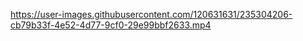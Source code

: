 

https://user-images.githubusercontent.com/120631631/235304206-cb79b33f-4e52-4d77-9cf0-29e99bbf2633.mp4

